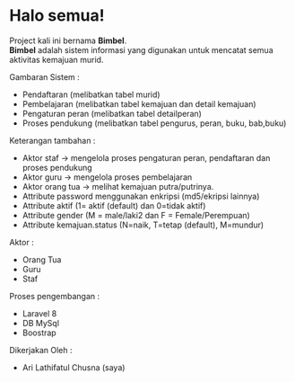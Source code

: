 # Halo semua! 

Project kali ini bernama **Bimbel**.\
**Bimbel** adalah sistem informasi yang digunakan untuk mencatat semua aktivitas kemajuan murid.

Gambaran Sistem :
- Pendaftaran (melibatkan tabel murid)
- Pembelajaran (melibatkan tabel kemajuan dan detail kemajuan)
- Pengaturan peran (melibatkan tabel detailperan)
- Proses pendukung (melibatkan tabel pengurus, peran, buku, bab,buku)

Keterangan tambahan :

- Aktor staf -> mengelola proses pengaturan peran, pendaftaran dan proses pendukung
- Aktor guru -> mengelola proses pembelajaran
- Aktor orang tua -> melihat kemajuan putra/putrinya.
- Attribute password menggunakan enkripsi (md5/ekripsi lainnya)
- Attribute aktif (1= aktif (default) dan 0=tidak aktif)
- Attribute gender (M = male/laki2 dan F = Female/Perempuan)
- Attribute kemajuan.status (N=naik, T=tetap (default), M=mundur)

Aktor :
- Orang Tua
- Guru
- Staf

Proses pengembangan :
- Laravel 8
- DB MySql
- Boostrap

Dikerjakan Oleh :
- Ari Lathifatul Chusna (saya)
